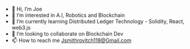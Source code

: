 - 👋 Hi, I’m Joe
- 👀 I’m interested in A.I, Robotics and Blockchain
- 🌱 I’m currently learning Distributed Ledger Technology - Solidity, React, web3.js
- 💞️ I’m looking to collaborate on Blockchain Dev
- 📫 How to reach me Jsmithrovitch118@Gmail.com

<!---
jsmithrovitch118/jsmithrovitch118 is a ✨ special ✨ repository because its `README.md` (this file) appears on your GitHub profile.
You can click the Preview link to take a look at your changes.
--->
